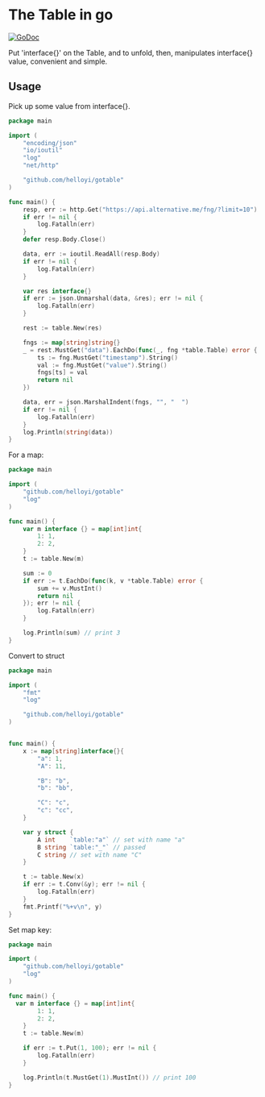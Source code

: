 # The Table in go

[![GoDoc](https://godoc.org/github.com/helloyi/gotable?status.svg)](https://godoc.org/github.com/helloyi/gotable)

Put 'interface{}' on the Table, and to unfold, then, manipulates interface{} value, convenient and simple.

## Usage

Pick up some value from interface{}.
```go
package main

import (
	"encoding/json"
	"io/ioutil"
	"log"
	"net/http"

	"github.com/helloyi/gotable"
)

func main() {
	resp, err := http.Get("https://api.alternative.me/fng/?limit=10")
	if err != nil {
		log.Fatalln(err)
	}
	defer resp.Body.Close()

	data, err := ioutil.ReadAll(resp.Body)
	if err != nil {
		log.Fatalln(err)
	}

	var res interface{}
	if err := json.Unmarshal(data, &res); err != nil {
		log.Fatalln(err)
	}

	rest := table.New(res)

	fngs := map[string]string{}
	_ = rest.MustGet("data").EachDo(func(_, fng *table.Table) error {
		ts := fng.MustGet("timestamp").String()
		val := fng.MustGet("value").String()
		fngs[ts] = val
		return nil
	})

	data, err = json.MarshalIndent(fngs, "", "  ")
	if err != nil {
		log.Fatalln(err)
	}
	log.Println(string(data))
}
```

For a map:
```go
package main

import (
	"github.com/helloyi/gotable"
	"log"
)

func main() {
	var m interface {} = map[int]int{
		1: 1,
		2: 2,
	}
	t := table.New(m)

	sum := 0
	if err := t.EachDo(func(k, v *table.Table) error {
		sum += v.MustInt()
		return nil
	}); err != nil {
		log.Fatalln(err)
	}

	log.Println(sum) // print 3
}
```

Convert to struct
```go
package main

import (
	"fmt"
	"log"

	"github.com/helloyi/gotable"
)


func main() {
	x := map[string]interface{}{
		"a": 1,
		"A": 11,

		"B": "b",
		"b": "bb",

		"C": "c",
		"c": "cc",
	}

	var y struct {
		A int    `table:"a"` // set with name "a"
		B string `table:"_"` // passed
		C string // set with name "C"
	}

	t := table.New(x)
	if err := t.Conv(&y); err != nil {
		log.Fatalln(err)
	}
	fmt.Printf("%+v\n", y)
}
```

Set map key:
```go
package main

import (
	"github.com/helloyi/gotable"
	"log"
)

func main() {
  var m interface {} = map[int]int{
		1: 1,
		2: 2,
	}
	t := table.New(m)

	if err := t.Put(1, 100); err != nil {
		log.Fatalln(err)
	}

	log.Println(t.MustGet(1).MustInt()) // print 100
}
```
